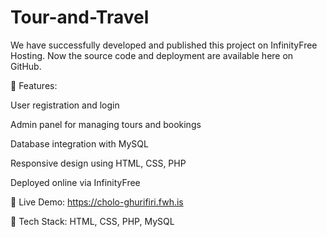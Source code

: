 # Tour-and-Travel


We have successfully developed and published this project on InfinityFree Hosting.
Now the source code and deployment are available here on GitHub.

🔹 Features:

User registration and login

Admin panel for managing tours and bookings

Database integration with MySQL

Responsive design using HTML, CSS, PHP

Deployed online via InfinityFree

🔹 Live Demo: https://cholo-ghurifiri.fwh.is

🔹 Tech Stack: HTML, CSS, PHP, MySQL
